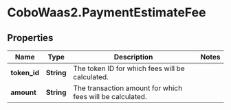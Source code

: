 # CoboWaas2.PaymentEstimateFee

## Properties

Name | Type | Description | Notes
------------ | ------------- | ------------- | -------------
**token_id** | **String** | The token ID for which fees will be calculated. | 
**amount** | **String** | The transaction amount for which fees will be calculated. | 


